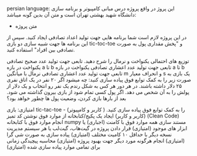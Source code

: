  persian language:
 این پروژ در واقع پروژه درس مبانی کامپبوتر و برنامه سازی دانشگاه شهید بهشتی تهران است و متن آن بدین گونه میباشد:
 
+ متن پروژه

در این پروژه لازم است شما برنامه هایی جهت تولید اعداد تصادفی ایجاد کنید. سپس از این برنامه ها جهت شبیه سازی دو بازی tic-toc-toe و "پخش مقداری پول به صورت تصادفی بین افراد" استفاده کنید.

توزیع های احتمالی یکنواخت و نرمال را شرح دهید.
تابعی جهت تولید عدد صحیح تصادفی یکنواخت در بازه a تا b
تابعی جهت تولید عدد اعشاری تصادفی یکنواخت در بازه a تا b
تابعی جهت تولید عدد اعشاری تصادفی نرمال با میانگین m و انحراف معیار s
یک بازی به صورت زیر را به کمک توابع فوق پیاده سازی کنید:
چه میشود اگر ۲۰ نفر در یک اتاق نفری ۲۵ دلار داشته باشند. در هر دور هر کس به شکل رندم یک نفر رو انتخاب و یک دلار از پولش را به آن شخص می دهد. اگر پول کسی تمام شود از بازی بیرون گذاشته می شود. بعد از بارها بازی کردن، وضعیت پول ها چطور خواهد بود؟

امتیازی: بازی tic-tac-toe را به کمک توابع فوق پیاده سازی کنید. ( کاربر و کامپیوتر) - (کاربر و کاربر)
ایجاد یک پکیج/کتابخانه از موارد فوق
نوشتن کد تمیز (Clean Code)
انجام موارد فوق با کتابخانه numpy
مستند سازی همه موارد فوق با کامنت (اجباری) یا ابزار های موجود (امتیازی)
قرار دادن پروژه در گیت‌هاب، گیت‌لب یا هر سیستم مدیریت نسخه دیگر با حداقل ۱۰ کامیت مختلف (امتیازی)
پیاده سازی به صورت شی گرا (امتیازی)
انجام هرگونه مورد دیگر جهت بهبود پروژه (امتیازی)
محاسبه پیچیدگی زمانی برای تمامی موارد پیاده سازی شده (امتیازی)
